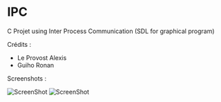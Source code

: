 IPC
======

C Projet using Inter Process Communication (SDL for graphical program)

Crédits :
- Le Provost Alexis
- Guiho Ronan

Screenshots :

![ScreenShot](http://image.noelshack.com/fichiers/2013/24/1371040508-waiting.png)
![ScreenShot](http://image.noelshack.com/fichiers/2013/24/1371040497-lemipc.png)
